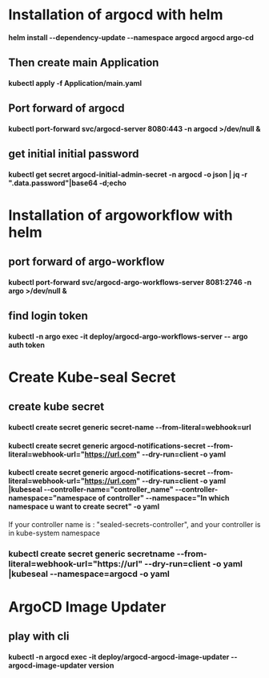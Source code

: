 # Installation of argocd with helm
   #### helm install --dependency-update --namespace argocd  argocd argo-cd

   ## Then create main Application
   ####  kubectl apply -f Application/main.yaml 

## Port forward of argocd
   #### kubectl port-forward svc/argocd-server  8080:443 -n argocd >/dev/null &

## get initial initial password
   #### kubectl get secret argocd-initial-admin-secret -n argocd -o json | jq -r ".data.password"|base64 -d;echo


# Installation of argoworkflow with helm

## port forward of argo-workflow
   #### kubectl port-forward svc/argocd-argo-workflows-server  8081:2746 -n argo >/dev/null &

## find login token
   #### kubectl -n argo  exec -it deploy/argocd-argo-workflows-server -- argo auth token


# Create Kube-seal Secret

## create kube secret
   #### kubectl create secret generic secret-name   --from-literal=webhook=url

   ####  kubectl create secret generic argocd-notifications-secret --from-literal=webhook-url="https://url.com"  --dry-run=client -o yaml

   #### kubectl create secret generic argocd-notifications-secret --from-literal=webhook-url="https://url.com"  --dry-run=client -o yaml |kubeseal --controller-name="controller_name" --controller-namespace="namespace of controller" --namespace="In which namespace u want to create secret" -o yaml 

   If your controller name is : "sealed-secrets-controller", and your controller is in kube-system namespace
   ### kubectl create secret generic secretname --from-literal=webhook-url="https://url"  --dry-run=client -o yaml |kubeseal --namespace=argocd -o yaml


# ArgoCD Image Updater

   ## play with cli
   #### kubectl -n argocd exec -it deploy/argocd-argocd-image-updater -- argocd-image-updater  version